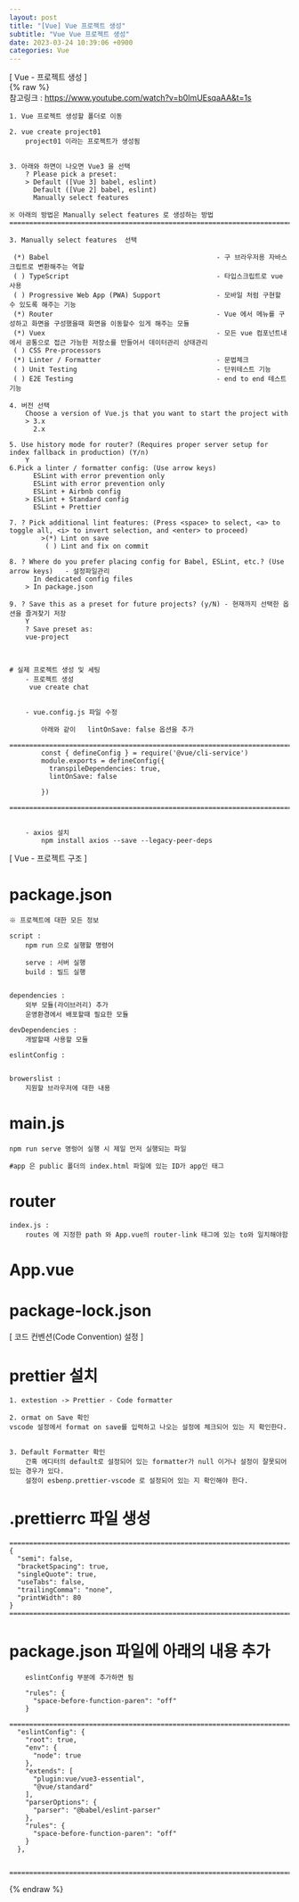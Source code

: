 ```yaml
---  
layout: post  
title: "[Vue] Vue 프로젝트 생성"  
subtitle: "Vue Vue 프로젝트 생성"  
date: 2023-03-24 10:39:06 +0900  
categories: Vue  
---  
```

[ Vue - 프로젝트 생성 ]  
{% raw %}  
	참고링크 : https://www.youtube.com/watch?v=b0ImUEsqaAA&t=1s  
  
  
	1. Vue 프로젝트 생성할 폴더로 이동  
		  
	2. vue create project01  
		project01 이라는 프로젝트가 생성됨  
	  
  
	3. 아래와 하면이 나오면 Vue3 을 선택  
		? Please pick a preset:  
		> Default ([Vue 3] babel, eslint)   
		  Default ([Vue 2] babel, eslint)   
		  Manually select features          
  
	※ 아래의 방법은 Manually select features 로 생성하는 방법  
	=================================================================================================================  
  
	3. Manually select features  선택  
  
	 (*) Babel											- 구 브라우저용 자바스크립트로 변환해주는 역할  
	 ( ) TypeScript										- 타입스크립트로 vue 사용  
	 ( ) Progressive Web App (PWA) Support				- 모바일 처럼 구현할 수 있도록 해주는 기능  
	 (*) Router											- Vue 에서 메뉴를 구성하고 화면을 구성했을때 화면을 이동할수 있게 해주는 모듈  
	 (*) Vuex											- 모든 vue 컴포넌트내에서 공통으로 접근 가능한 저장소를 만들어서 데이터관리 상태관리  
	 ( ) CSS Pre-processors								  
	 (*) Linter / Formatter								- 문법체크   
	 ( ) Unit Testing									- 단위테스트 기능   
	 ( ) E2E Testing									- end to end 테스트기능  
		  
	4. 버전 선택  
		Choose a version of Vue.js that you want to start the project with   
		> 3.x  
		  2.x  
  
	5. Use history mode for router? (Requires proper server setup for index fallback in production) (Y/n)   
		Y  
	6.Pick a linter / formatter config: (Use arrow keys)  
		  ESLint with error prevention only  
		  ESLint with error prevention only  
		  ESLint + Airbnb config  
		> ESLint + Standard config  
		  ESLint + Prettier		  
	  
	7. ? Pick additional lint features: (Press <space> to select, <a> to toggle all, <i> to invert selection, and <enter> to proceed)  
			>(*) Lint on save  
			 ( ) Lint and fix on commit  
  
	8. ? Where do you prefer placing config for Babel, ESLint, etc.? (Use arrow keys)	- 설정파일관리  
		  In dedicated config files  
		> In package.json  
  
	9. ? Save this as a preset for future projects? (y/N) - 현재까지 선택한 옵션을 즐겨찾기 저장  
		Y  
		? Save preset as:  
		vue-project  
  
  
  
	# 실제 프로젝트 생성 및 세팅  
		- 프로젝트 생성  
		 vue create chat  
  
  
		- vue.config.js 파일 수정  
  
			아래와 같이   lintOnSave: false 옵션을 추가  
			=================================================================================================================  
			const { defineConfig } = require('@vue/cli-service')  
			module.exports = defineConfig({  
			  transpileDependencies: true,  
			  lintOnSave: false  
  
			})  
			=================================================================================================================  
  
  
		- axios 설치  
			npm install axios --save --legacy-peer-deps  
  
  
  
[ Vue - 프로젝트 구조 ]  
  
# package.json  
	※ 프로젝트에 대한 모든 정보  
  
	script :  
		npm run 으로 실행할 명령어  
		  
		serve : 서버 실행  
		build : 빌드 실행  
	  
  
	dependencies :   
		외부 모듈(라이브러리) 추가   
		운영환경에서 배포할때 필요한 모듈  
	  
	devDependencies :   
		개발할때 사용할 모듈  
	  
	eslintConfig :   
		  
  
	browerslist :   
		지원할 브라우저에 대한 내용  
  
# main.js   
	npm run serve 명렁어 실행 시 제일 먼저 실행되는 파일  
	  
	#app 은 public 폴더의 index.html 파일에 있는 ID가 app인 태그  
  
# router  
	index.js :  
		routes 에 지정한 path 와 App.vue의 router-link 태그에 있는 to와 일치해야함  
  
		  
  
# App.vue  
	  
  
# package-lock.json  
  
  
  
[ 코드 컨벤션(Code Convention) 설정 ]  
  
# prettier 설치  
	1. extestion -> Prettier - Code formatter  
  
	2. ormat on Save 확인  
	vscode 설정에서 format on save를 입력하고 나오는 설정에 체크되어 있는 지 확인한다.  
  
  
	3. Default Formatter 확인  
		간혹 에디터의 default로 설정되어 있는 formatter가 null 이거나 설정이 잘못되어 있는 경우가 있다.   
		설정이 esbenp.prettier-vscode 로 설정되어 있는 지 확인해야 한다.  
  
  
# .prettierrc 파일 생성  
  
	=================================================================================================================  
	{  
	  "semi": false,  
	  "bracketSpacing": true,  
	  "singleQuote": true,  
	  "useTabs": false,  
	  "trailingComma": "none",  
	  "printWidth": 80  
	}  
	=================================================================================================================  
  
# package.json 파일에 아래의 내용 추가  
  
		eslintConfig 부분에 추가하면 됨  
  
		"rules": {  
		  "space-before-function-paren": "off"  
		}  
  
	=================================================================================================================  
	  "eslintConfig": {  
		"root": true,  
		"env": {  
		  "node": true  
		},  
		"extends": [  
		  "plugin:vue/vue3-essential",  
		  "@vue/standard"  
		],  
		"parserOptions": {  
		  "parser": "@babel/eslint-parser"  
		},  
		"rules": {  
		  "space-before-function-paren": "off"  
		}  
	  },  
  
  
	=================================================================================================================  
  
  
  
{% endraw %}  
